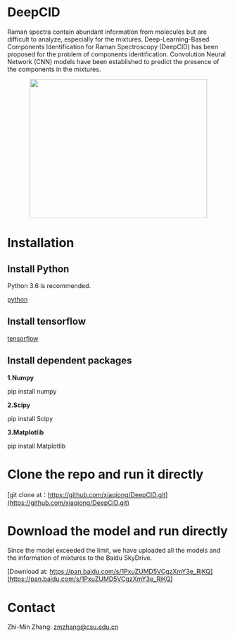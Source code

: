 # DeepCID
Raman spectra contain abundant information from molecules but are difficult to analyze, especially for the mixtures. Deep-Learning-Based Components Identification for Raman Spectroscopy (DeepCID) has been proposed for the problem of components identification. Convolution Neural Network (CNN) models have been established to predict the presence of the components in the mixtures.

<div align="center">
<img src="https://raw.githubusercontent.com/xiaqiong/DeepCID/master/Flowchart%20of%20DeepCID.jpg" width=403 height=316 />
</div>

# Installation
## Install Python

Python 3.6 is recommended.

[python](https://www.python.org)

## Install tensorflow

[tensorflow](https://www.tensorflow.org)

## Install dependent packages

**1.Numpy**

pip install numpy

**2.Scipy**

pip install Scipy

**3.Matplotlib**

pip install Matplotlib

# Clone the repo and run it directly

[git clone at：https://github.com/xiaqiong/DeepCID.git](https://github.com/xiaqiong/DeepCID.git) 

# Download the model and run directly

Since the model exceeded the limit, we have uploaded all the models and the  information of mixtures to the Baidu SkyDrive.

[Download at: https://pan.baidu.com/s/1PxuZUMD5VCgzXmY3e_RjKQ](https://pan.baidu.com/s/1PxuZUMD5VCgzXmY3e_RjKQ) 

# Contact

Zhi-Min Zhang: zmzhang@csu.edu.cn


